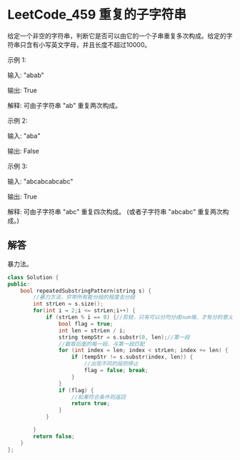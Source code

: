 # LeetCode_459 重复的子字符串
给定一个非空的字符串，判断它是否可以由它的一个子串重复多次构成。给定的字符串只含有小写英文字母，并且长度不超过10000。

示例 1:

输入: "abab"

输出: True

解释: 可由子字符串 "ab" 重复两次构成。

示例 2:

输入: "aba"

输出: False

示例 3:

输入: "abcabcabcabc"

输出: True

解释: 可由子字符串 "abc" 重复四次构成。 (或者子字符串 "abcabc" 重复两次构成。)

## 解答
暴力法。
```C++
class Solution {
public:
    bool repeatedSubstringPattern(string s) {
        //暴力方法，穷举所有能分段的程度去分段
        int strLen = s.size();
        for(int i = 2;i <= strLen;i++) {
            if (strLen % i == 0) {//剪枝，只有可以分均分成num端，才有分的意义 
                bool flag = true;
                int len = strLen / i;
                string tempStr = s.substr(0, len);//第一段 
                //截取后面的每一段，与第一段匹配 
                for (int index = len; index < strLen; index += len) { 
                    if (tempStr != s.substr(index, len)) {
                        //出现不同的段则停止 
                        flag = false; break;
                    } 
                }
                if (flag) {
                    //如果符合条件则返回 
                    return true;
                }
            }

        }
        return false;
    }
};
```